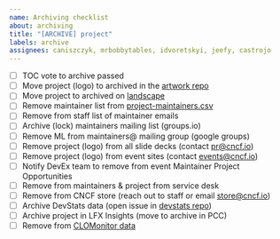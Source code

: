 ```yaml
---
name: Archiving checklist
about: archiving
title: "[ARCHIVE] project"
labels: archive
assignees: caniszczyk, mrbobbytables, idvoretskyi, jeefy, castrojo
---
```

- [ ] TOC vote to archive passed
- [ ] Move project (logo) to archived in the [artwork repo](https://github.com/cncf/artwork)
- [ ] Move project to archived on [landscape](https://github.com/cncf/landscape)
- [ ] Remove maintainer list from [project-maintainers.csv](https://github.com/cncf/foundation/blob/main/project-maintainers.csv)
- [ ] Remove from staff list of maintainer emails
- [ ] Archive (lock) maintainers mailing list (groups.io)
- [ ] Remove ML from maintainers@ mailing group (google groups)
- [ ] Remove project (logo) from all slide decks (contact pr@cncf.io)
- [ ] Remove project (logo) from event sites (contact events@cncf.io)
- [ ] Notify DevEx team to remove from event Maintainer Project Opportunities
- [ ] Remove from maintainers & project from service desk
- [ ] Remove from CNCF store (reach out to staff or email store@cncf.io)
- [ ] Archive DevStats data (open issue in [devstats repo](https://github.com/cncf/devstats/issues))
- [ ] Archive project in LFX Insights (move to archive in PCC)
- [ ] Remove from [CLOMonitor data](https://raw.githubusercontent.com/cncf/clomonitor/main/data/cncf.yaml)

